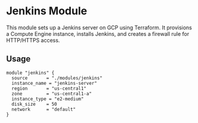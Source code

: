# Jenkins Module

This module sets up a Jenkins server on GCP using Terraform. It provisions a Compute Engine instance, installs Jenkins, and creates a firewall rule for HTTP/HTTPS access.

## Usage

```hcl
module "jenkins" {
  source       = "./modules/jenkins"
  instance_name = "jenkins-server"
  region       = "us-central1"
  zone         = "us-central1-a"
  instance_type = "e2-medium"
  disk_size    = 50
  network      = "default"
}

```
